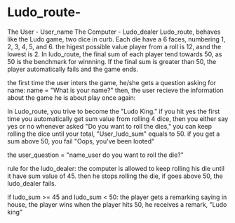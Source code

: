 # Ludo_route-
The User - User_name
The Computer - Ludo_dealer
Ludo_route, behaves like the Ludo game, two dice in curb. Each die have a 6 faces, numbering 1, 2, 3, 4, 5, and 6. the higest possible value player from a roll is 12, asnd the lowest is 2. In ludo_route, the final sum of each player tend towards 50, as 50 is the benchmark for winnning. If the final sum is greater than 50, the player automatically fails and the game ends.

the first time the user inters the game, he/she gets a question asking for name:
name = "What is your name?"
then, the user recieve
the information about the game he is about play once again:

In Ludo_route, you trive to become the "Ludo King." if you hit yes the first time you automatically get sum value from rolling 4 dice, then you either say yes or no whenever asked "Do you want to roll the dies," you can keep rolling the dice until your total, "User_ludo_sum" equals to 50. if you get a sum above 50, you fail "Oops, you've been looted"

the user_question = "name_user do you want to roll the die?"

rule for the ludo_dealer:
the computer is allowed to keep rolling his die until it have sum value of 45. then he stops rolling the die, if goes above 50, the ludo_dealer fails.

if ludo_sum >= 45 and ludo_sum < 50: the player gets a remarking saying in house, the player wins when the player hits 50, he receives a remark, "Ludo king"
